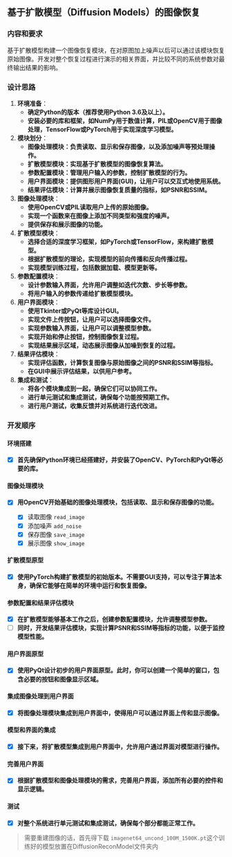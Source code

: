 ## 基于扩散模型（Diffusion Models）的图像恢复

### **内容和要求**

基于扩散模型构建一个图像恢复模块，在对原图加上噪声以后可以通过该模块恢复原始图像。开发对整个恢复过程进行演示的相关界面，并比较不同的系统参数对最终输出结果的影响。

### 设计思路

1. **环境准备**：
   * **确定Python的版本（推荐使用Python 3.6及以上）。**
   * **安装必要的库和框架，如NumPy用于数值计算，PIL或OpenCV用于图像处理，TensorFlow或PyTorch用于实现深度学习模型。**
2. **模块划分**：
   * **图像处理模块：负责读取、显示和保存图像，以及添加噪声等预处理操作。**
   * **扩散模型模块：实现基于扩散模型的图像恢复算法。**
   * **参数配置模块：管理用户输入的参数，控制扩散模型的行为。**
   * **用户界面模块：提供图形用户界面(GUI)，让用户可以交互式地使用系统。**
   * **结果评估模块：计算并展示图像恢复质量的指标，如PSNR和SSIM。**
3. **图像处理模块**：
   * **使用OpenCV或PIL读取用户上传的原始图像。**
   * **实现一个函数来在图像上添加不同类型和强度的噪声。**
   * **提供保存和展示图像的功能。**
4. **扩散模型模块**：
   * **选择合适的深度学习框架，如PyTorch或TensorFlow，来构建扩散模型。**
   * **根据扩散模型的理论，实现模型的前向传播和反向传播过程。**
   * **实现模型训练过程，包括数据加载、模型更新等。**
5. **参数配置模块**：
   * **设计参数输入界面，允许用户调整如迭代次数、步长等参数。**
   * **将用户输入的参数传递给扩散模型模块。**
6. **用户界面模块**：
   * **使用Tkinter或PyQt等库设计GUI。**
   * **实现文件上传按钮，让用户可以选择图像文件。**
   * **实现参数输入界面，让用户可以调整模型参数。**
   * **实现开始和停止按钮，控制图像恢复过程。**
   * **实现结果展示区域，动态展示图像从加噪到恢复的过程。**
7. **结果评估模块**：
   * **实现评估函数，计算恢复图像与原始图像之间的PSNR和SSIM等指标。**
   * **在GUI中展示评估结果，以供用户参考。**
8. **集成和测试**：
   * **将各个模块集成到一起，确保它们可以协同工作。**
   * **进行单元测试和集成测试，确保每个功能按预期工作。**
   * **进行用户测试，收集反馈并对系统进行迭代改进。**

### 开发顺序

#### **环境搭建**

* [X] **首先确保Python环境已经搭建好，并安装了OpenCV、PyTorch和PyQt等必要的库。**

#### **图像处理模块**

* [X] **用OpenCV开始基础的图像处理模块，包括读取、显示和保存图像的功能。**

  * [X] 读取图像 `read_image`
  * [X] 添加噪声 `add_noise`
  * [X] 保存图像 `save_image`
  * [X] 展示图像 `show_image`

#### **扩散模型原型**

* [X] **使用PyTorch构建扩散模型的初始版本。不需要GUI支持，可以专注于算法本身，确保它能够在简单的环境中运行和恢复图像。**

#### **参数配置和结果评估模块**

* [X] **在扩散模型能够基本工作之后，创建参数配置模块，允许调整模型参数。**
* [ ] **同时，开发结果评估模块，实现计算PSNR和SSIM等指标的功能，以便于监控模型性能。**

#### **用户界面原型**

* [X] **使用PyQt设计初步的用户界面原型。此时，你可以创建一个简单的窗口，包含必要的按钮和图像显示区域。**

#### **集成图像处理到用户界面**

* [X] **将图像处理模块集成到用户界面中，使得用户可以通过界面上传和显示图像。**

#### **模型和界面的集成**

* [X] **接下来，将扩散模型集成到用户界面中，允许用户通过界面对模型进行操作。**

#### **完善用户界面**

* [X] **根据扩散模型和图像处理模块的需求，完善用户界面，添加所有必要的控件和显示逻辑。**

#### **测试**

* [X] **对整个系统进行单元测试和集成测试，确保每个部分都能正常工作。**

> 需要重建图像的话，首先得下载 `imagenet64_uncond_100M_1500K.pt`这个训练好的模型放置在DiffusionReconModel文件夹内

